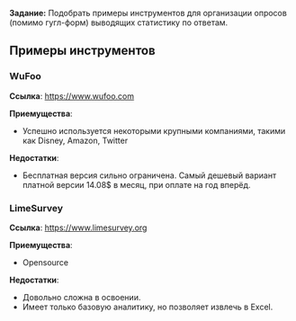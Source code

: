 **Задание:** Подобрать примеры инструментов для организации опросов (помимо гугл-форм) выводящих статистику по ответам.

## Примеры инструментов
### WuFoo
**Ссылка**: https://www.wufoo.com

**Приемущества**:
* Успешно используется некоторыми крупными компаниями, такими как Disney, Amazon, Twitter

**Недостатки**:
* Бесплатная версия сильно ограничена. Самый дешевый вариант платной версии 14.08$ в месяц, при оплате на год вперёд.



### LimeSurvey
**Ссылка**: https://www.limesurvey.org

**Приемущества**:
* Opensource

**Недостатки**:
* Довольно сложна в освоении.
* Имеет только базовую аналитику, но позволяет извлечь в Excel.
